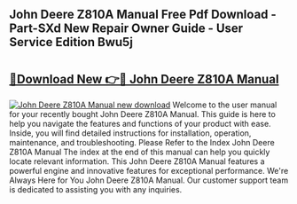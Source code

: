 ## John Deere Z810A Manual Free Pdf Download - Part-SXd New Repair Owner Guide - User Service Edition Bwu5j

# <h2><a href="http://bc89588.oget.top/?id=John+Deere+Z810A+Manual">🔗Download New 👉🔴 John Deere Z810A Manual</a></h2>

[![John Deere Z810A Manual new download](https://i.imgur.com/5g1atiW.png)](http://bc89588.oget.top/?id=John+Deere+Z810A+Manual)
Welcome to the user manual for your recently bought John Deere Z810A Manual. This guide is here to help you navigate the features and functions of your product with ease. Inside, you will find detailed instructions for installation, operation, maintenance, and troubleshooting. Please Refer to the Index John Deere Z810A Manual The index at the end of this manual can help you quickly locate relevant information. This John Deere Z810A Manual features a powerful engine and innovative features for exceptional performance. We're Always Here for You John Deere Z810A Manual. Our customer support team is dedicated to assisting you with any inquiries.
